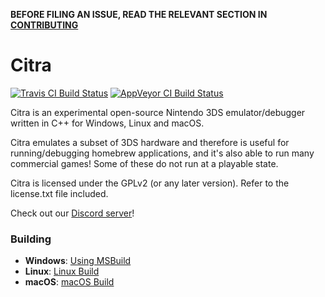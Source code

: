 **BEFORE FILING AN ISSUE, READ THE RELEVANT SECTION IN [CONTRIBUTING](https://github.com/vvanelslande/citra/wiki/Contributing#reporting-issues)**

# Citra

[![Travis CI Build Status](https://travis-ci.org/citra-emu/citra.svg?branch=master)](https://travis-ci.org/citra-emu/citra)
[![AppVeyor CI Build Status](https://ci.appveyor.com/api/projects/status/sdf1o4kh3g1e68m9?svg=true)](https://ci.appveyor.com/project/bunnei/citra)

Citra is an experimental open-source Nintendo 3DS emulator/debugger written in C++ for Windows, Linux and macOS.

Citra emulates a subset of 3DS hardware and therefore is useful for running/debugging homebrew applications, and it's also able to run many commercial games! Some of these do not run at a playable state.

Citra is licensed under the GPLv2 (or any later version). Refer to the license.txt file included.

Check out our [Discord server](https://discord.gg/ZSdHfDh)!

### Building

- **Windows**: [Using MSBuild](<https://github.com/vvanelslande/citra/wiki/Building-for-Windows-(MSBuild)>)
- **Linux**: [Linux Build](https://github.com/citra-emu/citra/wiki/Building-For-Linux)
- **macOS**: [macOS Build](https://github.com/citra-emu/citra/wiki/Building-for-macOS)
